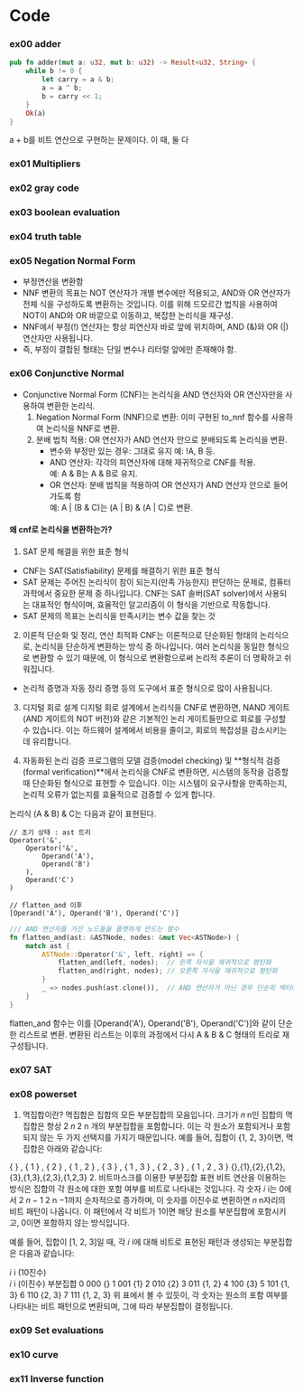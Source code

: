 # Code
### ex00 adder 
```rs
pub fn adder(mut a: u32, mut b: u32) -> Result<u32, String> {
    while b != 0 {
        let carry = a & b;
        a = a ^ b;
        b = carry << 1;
    }
    Ok(a)
}
```
a + b를 비트 연산으로 구현하는 문제이다. 
이 때, 둘 다 

### ex01 Multipliers

### ex02 gray code

### ex03 boolean evaluation

### ex04 truth table

### ex05 Negation Normal Form
- 부정연산을 변환함
- NNF 변환의 목표는 NOT 연산자가 개별 변수에만 적용되고, AND와 OR 연산자가 전체 식을 구성하도록 변환하는 것입니다. 이를 위해 드모르간 법칙을 사용하여 NOT이 AND와 OR 바깥으로 이동하고, 복잡한 논리식을 재구성.
- NNF에서 부정(!) 연산자는 항상 피연산자 바로 앞에 위치하며, AND (&)와 OR (|) 연산자만 사용됩니다. 
- 즉, 부정이 결합된 형태는 단일 변수나 리터럴 앞에만 존재해야 함.

### ex06 Conjunctive Normal
- Conjunctive Normal Form (CNF)는 논리식을 AND 연산자와 OR 연산자만을 사용하여 변환한 논리식.
    1. Negation Normal Form (NNF)으로 변환: 이미 구현된 to_nnf 함수를 사용하여 논리식을 NNF로 변환.
    2. 분배 법칙 적용: OR 연산자가 AND 연산자 안으로 분배되도록 논리식을 변환.
        - 변수와 부정만 있는 경우: 그대로 유지 예: !A, B 등.  
        - AND 연산자: 각각의 피연산자에 대해 재귀적으로 CNF를 적용.   
            예: A & B는 A & B로 유지.  
        - OR 연산자: 분배 법칙을 적용하여 OR 연산자가 AND 연산자 안으로 들어가도록 함  
            예: A | (B & C)는 (A | B) & (A | C)로 변환.  

#### 왜 cnf로 논리식을 변환하는가?
1. SAT 문제 해결을 위한 표준 형식
- CNF는 SAT(Satisfiability) 문제를 해결하기 위한 표준 형식
- SAT 문제는 주어진 논리식이 참이 되는지(만족 가능한지) 판단하는 문제로, 컴퓨터 과학에서 중요한 문제 중 하나입니다. CNF는 SAT 솔버(SAT solver)에서 사용되는 대표적인 형식이며, 효율적인 알고리즘이 이 형식을 기반으로 작동합니다.
- SAT 문제의 목표는 논리식을 만족시키는 변수 값을 찾는 것

2. 이론적 단순화 및 정리, 연산 최적화
CNF는 이론적으로 단순화된 형태의 논리식으로, 논리식을 단순하게 변환하는 방식 중 하나입니다. 여러 논리식을 동일한 형식으로 변환할 수 있기 때문에, 이 형식으로 변환함으로써 논리적 추론이 더 명확하고 쉬워집니다.
- 논리적 증명과 자동 정리 증명 등의 도구에서 표준 형식으로 많이 사용됩니다.

3. 디지털 회로 설계
디지털 회로 설계에서 논리식을 CNF로 변환하면, NAND 게이트(AND 게이트의 NOT 버전)와 같은 기본적인 논리 게이트들만으로 회로를 구성할 수 있습니다. 이는 하드웨어 설계에서 비용을 줄이고, 회로의 복잡성을 감소시키는 데 유리합니다.

4. 자동화된 논리 검증
프로그램의 모델 검증(model checking) 및 **형식적 검증(formal verification)**에서 논리식을 CNF로 변환하면, 시스템의 동작을 검증할 때 단순화된 형식으로 표현할 수 있습니다. 이는 시스템이 요구사항을 만족하는지, 논리적 오류가 없는지를 효율적으로 검증할 수 있게 합니다.


논리식 (A & B) & C는 다음과 같이 표현된다. 
```less
// 초기 상태 : ast 트리
Operator('&', 
    Operator('&', 
        Operand('A'), 
        Operand('B')
    ), 
    Operand('C')
)

// flatten_and 이후
[Operand('A'), Operand('B'), Operand('C')]
```

```rs
/// AND 연산자를 가진 노드들을 플랫하게 만드는 함수
fn flatten_and(ast: &ASTNode, nodes: &mut Vec<ASTNode>) {
    match ast {
        ASTNode::Operator('&', left, right) => {
            flatten_and(left, nodes);  // 왼쪽 자식을 재귀적으로 평탄화
            flatten_and(right, nodes); // 오른쪽 자식을 재귀적으로 평탄화
        }
        _ => nodes.push(ast.clone()),  // AND 연산자가 아닌 경우 단순히 벡터에 추가
    }
}
```
flatten_and 함수는 이를 [Operand('A'), Operand('B'), Operand('C')]와 같이 단순한 리스트로 변환. 변환된 리스트는 이후의 과정에서 다시 A & B & C 형태의 트리로 재구성됩니다.

### ex07 SAT

### ex08 powerset
1. 멱집합이란?
멱집합은 집합의 모든 부분집합의 모음입니다. 크기가 
𝑛
n인 집합의 멱집합은 항상 
2
𝑛
2 
n
 개의 부분집합을 포함합니다. 이는 각 원소가 포함되거나 포함되지 않는 두 가지 선택지를 가지기 때문입니다. 예를 들어, 집합이 {1, 2, 3}이면, 멱집합은 아래와 같습니다:

{
}
,
{
1
}
,
{
2
}
,
{
1
,
2
}
,
{
3
}
,
{
1
,
3
}
,
{
2
,
3
}
,
{
1
,
2
,
3
}
{},{1},{2},{1,2},{3},{1,3},{2,3},{1,2,3}
2. 비트마스크를 이용한 부분집합 표현
비트 연산을 이용하는 방식은 집합의 각 원소에 대한 포함 여부를 비트로 나타내는 것입니다. 각 숫자 
𝑖
i는 0에서 
2
𝑛
−
1
2 
n
 −1까지 순차적으로 증가하며, 이 숫자를 이진수로 변환하면 
𝑛
n자리의 비트 패턴이 나옵니다. 이 패턴에서 각 비트가 1이면 해당 원소를 부분집합에 포함시키고, 0이면 포함하지 않는 방식입니다.

예를 들어, 집합이 [1, 2, 3]일 때, 각 
𝑖
i에 대해 비트로 표현된 패턴과 생성되는 부분집합은 다음과 같습니다:

𝑖
i (10진수)	
𝑖
i (이진수)	부분집합
0	000	{}
1	001	{1}
2	010	{2}
3	011	{1, 2}
4	100	{3}
5	101	{1, 3}
6	110	{2, 3}
7	111	{1, 2, 3}
위 표에서 볼 수 있듯이, 각 숫자는 원소의 포함 여부를 나타내는 비트 패턴으로 변환되며, 그에 따라 부분집합이 결정됩니다.

### ex09 Set evaluations

### ex10 curve

### ex11 Inverse function 